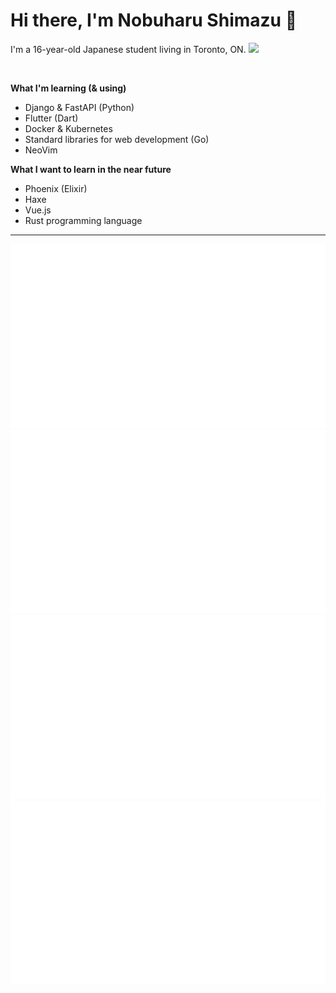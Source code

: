 # Hi there, I'm Nobuharu Shimazu 👋

I'm a 16-year-old Japanese student living in Toronto, ON.
<img src="https://user-images.githubusercontent.com/60306074/160750010-f3fe0b78-0090-4f61-be39-9a9ba9f29b3a.gif" width="45"> 
<!-- <img src="https://media.giphy.com/media/077i6AULCXc0FKTj9s/giphy.gif" width="45">  -->
<br>


**What I'm learning (& using)**
 - Django & FastAPI (Python)
 - Flutter (Dart)
 - Docker & Kubernetes
 - Standard libraries for web development (Go) 
 - NeoVim
 
**What I want to learn in the near future**
 - Phoenix (Elixir)
 - Haxe
 - Vue.js
 - Rust programming language

---

<div align="center">

<!--
https://github.community/t/support-theme-context-for-images-in-light-vs-dark-mode/147981/84
-->
<a href="https://github.com/bichanna/github-stats#gh-dark-mode-only">
<img src="https://github.com/bichanna/github-stats/blob/master/generated/overview.svg#gh-dark-mode-only" />
<img src="https://github.com/bichanna/github-stats/blob/master/generated/languages.svg#gh-dark-mode-only" />
</a>
<a href="https://github.com/bichanna/github-stats#gh-light-mode-only">
<img src="https://github.com/bichanna/github-stats/blob/master/generated/overview.svg#gh-dark-mode-only#gh-light-mode-only" />
<img src="https://github.com/bichanna/github-stats/blob/master/generated/languages.svg#gh-dark-mode-only#gh-light-mode-only" />
</a>

</div>

<!-- 
[![Anurag's GitHub stats](https://github-readme-stats.vercel.app/api?username=bichanna&count_private=true&show_icons=true)](https://github.com/anuraghazra/github-readme-stats)

[![Top Langs](https://github-readme-stats.vercel.app/api/top-langs/?username=bichanna&layout=compact&langs_count=10)](https://github.com/anuraghazra/github-readme-stats)
 -->



